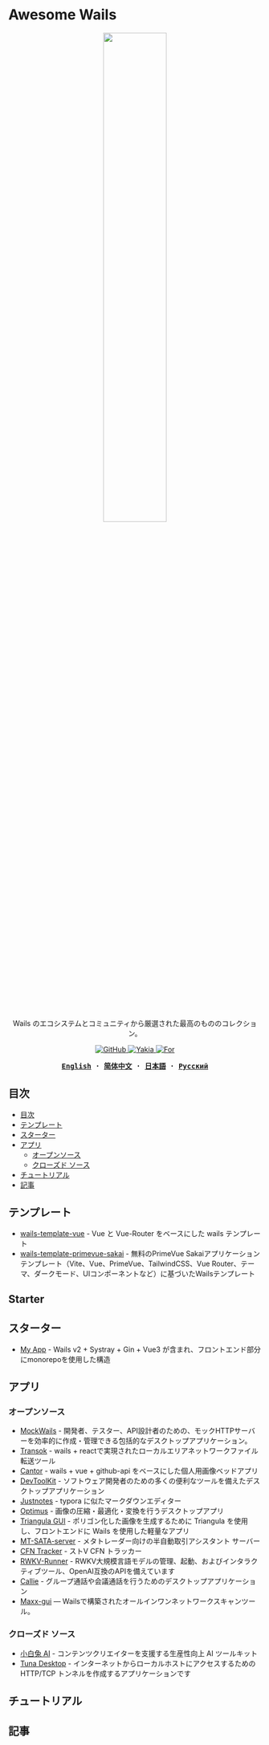 # Awesome Wails

<div align="center">
<picture>
  <source
    srcset="./assets/images/logo-dark.png"
    media="(prefers-color-scheme: dark)"
  />
  <source
    srcset="./assets/images/logo-light.png"
    media="(prefers-color-scheme: light), (prefers-color-scheme: no-preference)"
  />
  <img width="50%" src="./assets/images/logo-light.png" />
</picture>
</div>

<p align="center">
Wails のエコシステムとコミュニティから厳選された最高のもののコレクション。
</p>

<p align="center">
  <a href="https://github.com/wailsapp/awesome-wails/blob/main/LICENSE">
    <img alt="GitHub" src="https://img.shields.io/github/license/wailsapp/awesome-wails"/>
  </a>
  <a href="https://github.com/misitebao/yakia">
    <img alt="Yakia" src="https://cdn.jsdelivr.net/gh/misitebao/standard-repository@main/assets/badge_flat.svg"/>
  </a>
    <a href="https://github.com/wailsapp/wails">
    <img alt="For" src="https://img.shields.io/badge/For-Wails-brightgreen?style=flat-square&color=ff3c3c"/>
  </a>
</p>

<div align="center">
<strong>
<samp>

[English](README.md) · [简体中文](README.zh-Hans.md) · [日本語](README.ja.md) · [Русский](README.ru.md)

</samp>
</strong>
</div>

## 目次

- [目次](#目次)
- [テンプレート](#テンプレート)
- [スターター](#スターター)
- [アプリ](#アプリ)
  - [オープンソース](#オープンソース)
  - [クローズド ソース](#クローズド-ソース)
- [チュートリアル](#チュートリアル)
- [記事](#記事)

## テンプレート

- [wails-template-vue](https://github.com/misitebao/wails-template-vue) - Vue と Vue-Router をベースにした wails テンプレート
- [wails-template-primevue-sakai](https://github.com/TekWizely/wails-template-primevue-sakai) - 無料のPrimeVue Sakaiアプリケーションテンプレート（Vite、Vue、PrimeVue、TailwindCSS、Vue Router、テーマ、ダークモード、UIコンポーネントなど）に基づいたWailsテンプレート

## Starter

## スターター

- [My App](https://github.com/jinyaoMa/my-app/tree/starter-code) - Wails v2 + Systray + Gin + Vue3 が含まれ、フロントエンド部分にmonorepoを使用した構造

## アプリ

### オープンソース
- [MockWails](https://github.com/tacheraSasi/mockwails) - 開発者、テスター、API設計者のための、モックHTTPサーバーを効率的に作成・管理できる包括的なデスクトップアプリケーション。
- [Transok](https://github.com/bent2685/transok-wails) - wails + reactで実現されたローカルエリアネットワークファイル転送ツール
- [Cantor](https://github.com/evercyan/cantor) - wails + vue + github-api をベースにした個人用画像ベッドアプリ
- [DevToolKit](https://github.com/qaware/dev-tool-kit) - ソフトウェア開発者のための多くの便利なツールを備えたデスクトップアプリケーション
- [Justnotes](https://github.com/justmiles/justnotes) - typora に似たマークダウンエディター
- [Optimus](https://github.com/Splode/optimus) - 画像の圧縮・最適化・変換を行うデスクトップアプリ
- [Triangula GUI](https://github.com/RH12503/triangula-gui) - ポリゴン化した画像を生成するために Triangula を使用し、フロントエンドに Wails を使用した軽量なアプリ
- [MT-SATA-server](https://github.com/newproplus/MT-SATA-server) - メタトレーダー向けの半自動取引アシスタント サーバー
- [CFN Tracker](https://github.com/GreenSoap/cfn-tracker) - ストV CFN トラッカー
- [RWKV-Runner](https://github.com/josStorer/RWKV-Runner) - RWKV大規模言語モデルの管理、起動、およびインタラクティブツール、OpenAI互換のAPIを備えています
- [Callie](https://github.com/MikeyA-yo/callie) - グループ通話や会議通話を行うためのデスクトップアプリケーション
- [Maxx-gui](https://github.com/dusbot/maxx-gui) — Wailsで構築されたオールインワンネットワークスキャンツール。

### クローズド ソース

- [小白兔 AI](https://xiaobaituai.com/download) - コンテンツクリエイターを支援する生産性向上 AI ツールキット
- [Tuna Desktop](https://tuna.am/en/blog/tuna-desktop-first/) - インターネットからローカルホストにアクセスするための HTTP/TCP トンネルを作成するアプリケーションです

## チュートリアル

## 記事
